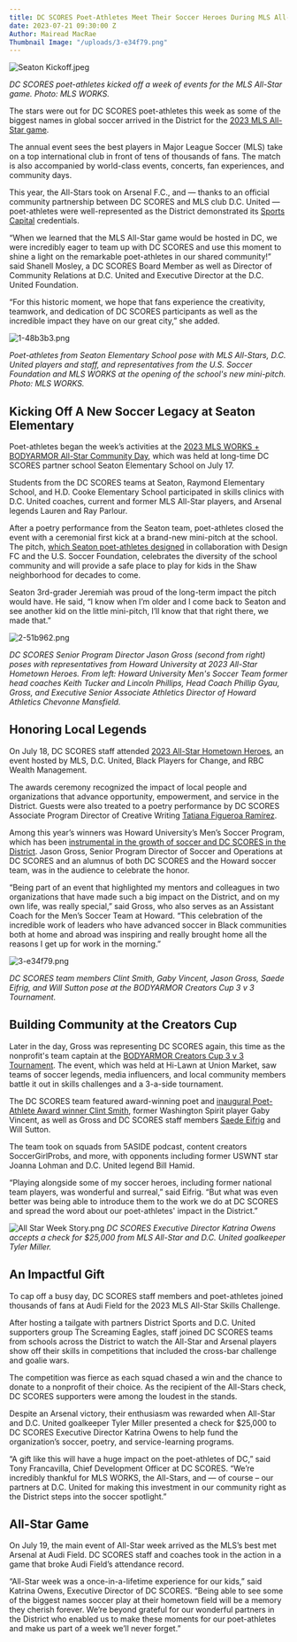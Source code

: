 ```yaml
---
title: DC SCORES Poet-Athletes Meet Their Soccer Heroes During MLS All-Star Week
date: 2023-07-21 09:30:00 Z
Author: Mairead MacRae
Thumbnail Image: "/uploads/3-e34f79.png"
---
```


![Seaton Kickoff.jpeg](/uploads/Seaton%20Kickoff.jpeg)

*DC SCORES poet-athletes kicked off a week of events for the MLS All-Star game. Photo: MLS WORKS.*













The stars were out for DC SCORES poet-athletes this week as some of the biggest names in global soccer arrived in the District for the [2023 MLS All-Star game](https://www.mlssoccer.com/all-star/2023/).

The annual event sees the best players in Major League Soccer (MLS) take on a top international club in front of tens of thousands of fans. The match is also accompanied by world-class events, concerts, fan experiences, and community days.

This year, the All-Stars took on Arsenal F.C., and — thanks to an official community partnership between DC SCORES and MLS club D.C. United — poet-athletes were well-represented as the District demonstrated its [Sports Capital](https://twitter.com/hashtag/sportscapital?ref_src=twsrc%5Egoogle%7Ctwcamp%5Eserp%7Ctwgr%5Ehashtag) credentials.

“When we learned that the MLS All-Star game would be hosted in DC, we were incredibly eager to team up with DC SCORES and use this moment to shine a light on the remarkable poet-athletes in our shared community!” said Shanell Mosley, a DC SCORES Board Member as well as Director of Community Relations at D.C. United and Executive Director at the D.C. United Foundation.

“For this historic moment, we hope that fans experience the creativity, teamwork, and dedication of DC SCORES participants as well as the incredible impact they have on our great city,” she added.

![1-48b3b3.png](/uploads/1-48b3b3.png)

*Poet-athletes from Seaton Elementary School pose with MLS All-Stars, D.C. United players and staff, and representatives from the U.S. Soccer Foundation and MLS WORKS at the opening of the school's new mini-pitch. Photo: MLS WORKS.*

## Kicking Off A New Soccer Legacy at Seaton Elementary

Poet-athletes began the week’s activities at the [2023 MLS WORKS \+ BODYARMOR All-Star Community Day](https://www.mlssoccer.com/all-star/2023/news/2023-mls-works-bodyarmor-all-star-community-day-celebrates-the-power-of-creativi), which was held at long-time DC SCORES partner school Seaton Elementary School on July 17.

Students from the DC SCORES teams at Seaton, Raymond Elementary School, and H.D. Cooke Elementary School participated in skills clinics with D.C. United coaches, current and former MLS All-Star players, and Arsenal legends Lauren and Ray Parlour.

After a poetry performance from the Seaton team, poet-athletes closed the event with a ceremonial first kick at a brand-new mini-pitch at the school. The pitch, [which Seaton poet-athletes designed](https://www.dcscores.org/blog/2023/05/seaton-elementary-school-poet-athletes-celebrate-diversity-through-mini-pitch-service-learning-project) in collaboration with Design FC and the U.S. Soccer Foundation, celebrates the diversity of the school community and will provide a safe place to play for kids in the Shaw neighborhood for decades to come.

Seaton 3rd-grader Jeremiah was proud of the long-term impact the pitch would have. He said, “I know when I’m older and I come back to Seaton and see another kid on the little mini-pitch, I’ll know that that right there, we made that.”

![2-51b962.png](/uploads/2-51b962.png)

*DC SCORES Senior Program Director Jason Gross (second from right) poses with representatives from Howard University at 2023 All-Star Hometown Heroes. From left: Howard University Men's Soccer Team former head coaches Keith Tucker and Lincoln Phillips, Head Coach Phillip Gyau, Gross, and Executive Senior Associate Athletics Director of Howard Athletics Chevonne Mansfield.*

## Honoring Local Legends

On July 18, DC SCORES staff attended [2023 All-Star Hometown Heroes](https://www.mlssoccer.com/all-star/2023/news/mls-unveils-2023-all-star-hometown-heroes-x7827), an event hosted by MLS, D.C. United, Black Players for Change, and RBC Wealth Management.

The awards ceremony recognized the impact of local people and organizations that advance opportunity, empowerment, and service in the District. Guests were also treated to a poetry performance by DC SCORES Associate Program Director of Creative Writing [Tatiana Figueroa Ramírez](https://www.dcscores.org/blog/2022/09/teaching-artist-tatiana-figueroa-ramirez-inspires-dc-kids).

Among this year’s winners was Howard University’s Men’s Soccer Program, which has been [instrumental in the growth of soccer and DC SCORES in the District](https://www.dcscores.org/blog/2023/02/the-worlds-game-in-chocolate-city-how-howard-university-and-dc-scores-grew-a-grassroots-soccer-movement-in-washington-dc). Jason Gross, Senior Program Director of Soccer and Operations at DC SCORES and an alumnus of both DC SCORES and the Howard soccer team, was in the audience to celebrate the honor.

“Being part of an event that highlighted my mentors and colleagues in two organizations that have made such a big impact on the District, and on my own life, was really special,” said Gross, who also serves as an Assistant Coach for the Men’s Soccer Team at Howard. “This celebration of the incredible work of leaders who have advanced soccer in Black communities both at home and abroad was inspiring and really brought home all the reasons I get up for work in the morning.”

![3-e34f79.png](/uploads/3-e34f79.png)

*DC SCORES team members Clint Smith, Gaby Vincent, Jason Gross, Saede Eifrig, and Will Sutton pose at the BODYARMOR Creators Cup 3 v 3 Tournament.*

## Building Community at the Creators Cup

Later in the day, Gross was representing DC SCORES again, this time as the nonprofit's team captain at the [BODYARMOR Creators Cup 3 v 3 Tournament](https://www.bodyarmorcreatorscup.com/). The event, which was held at Hi-Lawn at Union Market, saw teams of soccer legends, media influencers, and local community members battle it out in skills challenges and a 3-a-side tournament.

The DC SCORES team featured award-winning poet and [inaugural Poet-Athlete Award winner Clint Smith](https://www.dcscores.org/blog/2023/05/dc-scores-poet-athletes-share-stage-with-clint-smith-at-our-words-our-city-2023), former Washington Spirit player Gaby Vincent, as well as Gross and DC SCORES staff members [Saede Eifrig](https://www.dcscores.org/blog/2023/03/program-coordinator-saede-eifrig-reflects-on-creating-inclusive-spaces-for-all-genders) and Will Sutton.

The team took on squads from 5ASIDE podcast, content creators SoccerGirlProbs, and more, with opponents including former USWNT star Joanna Lohman and D.C. United legend Bill Hamid.

“Playing alongside some of my soccer heroes, including former national team players, was wonderful and surreal,” said Eifrig. “But what was even better was being able to introduce them to the work we do at DC SCORES and spread the word about our poet-athletes' impact in the District.”

![All Star Week Story.png](/uploads/All%20Star%20Week%20Story.png)
*DC SCORES Executive Director Katrina Owens accepts a check for $25,000 from MLS All-Star and D.C. United goalkeeper Tyler Miller.*
## An Impactful Gift

To cap off a busy day, DC SCORES staff members and poet-athletes joined thousands of fans at Audi Field for the 2023 MLS All-Star Skills Challenge.

After hosting a tailgate with partners District Sports and D.C. United supporters group The Screaming Eagles, staff joined DC SCORES teams from schools across the District to watch the All-Star and Arsenal players show off their skills in competitions that included the cross-bar challenge and goalie wars.

The competition was fierce as each squad chased a win and the chance to donate to a nonprofit of their choice. As the recipient of the All-Stars check, DC SCORES supporters were among the loudest in the stands.

Despite an Arsenal victory, their enthusiasm was rewarded when All-Star and D.C. United goalkeeper Tyler Miller presented a check for $25,000 to DC SCORES Executive Director Katrina Owens to help fund the organization’s soccer, poetry, and service-learning programs.

“A gift like this will have a huge impact on the poet-athletes of DC,” said Tony Francavilla, Chief Development Officer at DC SCORES. “We’re incredibly thankful for MLS WORKS, the All-Stars, and — of course – our partners at D.C. United for making this investment in our community right as the District steps into the soccer spotlight.”

## All-Star Game

On July 19, the main event of All-Star week arrived as the MLS’s best met Arsenal at Audi Field. DC SCORES staff and coaches took in the action in a game that broke Audi Field’s attendance record.

“All-Star week was a once-in-a-lifetime experience for our kids,” said Katrina Owens, Executive Director of DC SCORES. “Being able to see some of the biggest names soccer play at their hometown field will be a memory they cherish forever. We’re beyond grateful for our wonderful partners in the District who enabled us to make these moments for our poet-athletes and make us part of a week we’ll never forget.”